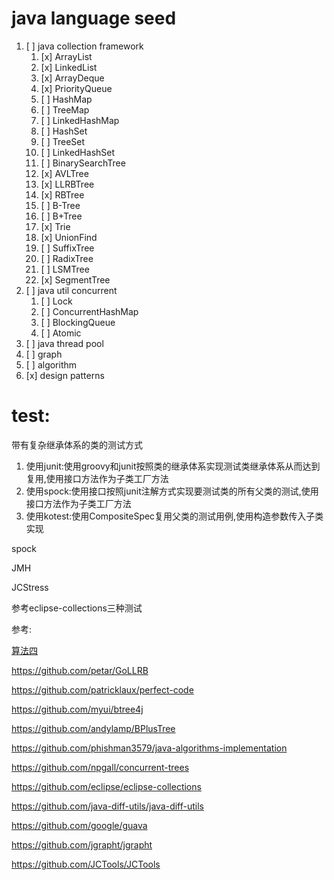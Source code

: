 # java language seed

1. [ ] java collection framework
    1. [x] ArrayList
    2. [x] LinkedList
    3. [x] ArrayDeque
    4. [x] PriorityQueue
    5. [ ] HashMap
    6. [ ] TreeMap
    7. [ ] LinkedHashMap
    8. [ ] HashSet
    9. [ ] TreeSet
    10. [ ] LinkedHashSet
    11. [ ] BinarySearchTree
    12. [x] AVLTree
    13. [x] LLRBTree
    14. [x] RBTree
    15. [ ] B-Tree
    16. [ ] B+Tree
    17. [x] Trie
    18. [x] UnionFind
    19. [ ] SuffixTree
    20. [ ] RadixTree
    21. [ ] LSMTree
    22. [x] SegmentTree
2. [ ] java util concurrent
    1. [ ] Lock
    2. [ ] ConcurrentHashMap
    3. [ ] BlockingQueue
    4. [ ] Atomic
3. [ ] java thread pool
4. [ ] graph
5. [ ] algorithm
6. [x] design patterns

# test:

带有复杂继承体系的类的测试方式

1. 使用junit:使用groovy和junit按照类的继承体系实现测试类继承体系从而达到复用,使用接口方法作为子类工厂方法
2. 使用spock:使用接口按照junit注解方式实现要测试类的所有父类的测试,使用接口方法作为子类工厂方法
3. 使用kotest:使用CompositeSpec复用父类的测试用例,使用构造参数传入子类实现

spock

JMH

JCStress

参考eclipse-collections三种测试

参考:

[算法四](https://github.com/kevin-wayne/algs4)

https://github.com/petar/GoLLRB

https://github.com/patricklaux/perfect-code

https://github.com/myui/btree4j

https://github.com/andylamp/BPlusTree

https://github.com/phishman3579/java-algorithms-implementation

https://github.com/npgall/concurrent-trees

https://github.com/eclipse/eclipse-collections

https://github.com/java-diff-utils/java-diff-utils

https://github.com/google/guava

https://github.com/jgrapht/jgrapht

https://github.com/JCTools/JCTools
